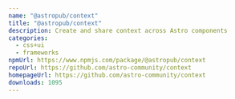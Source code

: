 ```yaml
---
name: "@astropub/context"
title: "@astropub/context"
description: Create and share context across Astro components
categories:
  - css+ui
  - frameworks
npmUrl: https://www.npmjs.com/package/@astropub/context
repoUrl: https://github.com/astro-community/context
homepageUrl: https://github.com/astro-community/context
downloads: 1095
---
```

